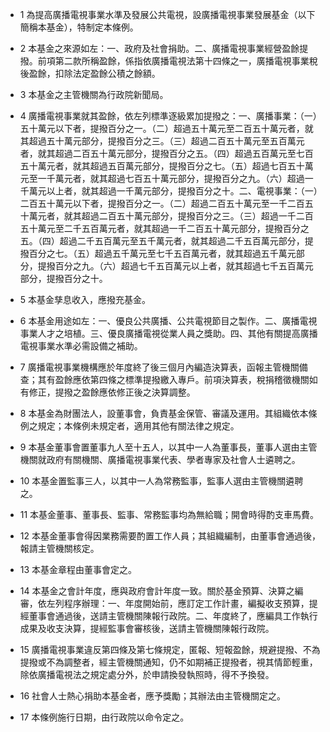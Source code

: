 * 1 為提高廣播電視事業水準及發展公共電視，設廣播電視事業發展基金（以下簡稱本基金），特制定本條例。

* 2 本基金之來源如左：一、政府及社會捐助。二、廣播電視事業經營盈餘提撥。前項第二款所稱盈餘，係指依廣播電視法第十四條之一，廣播電視事業稅後盈餘，扣除法定盈餘公積之餘額。

* 3 本基金之主管機關為行政院新聞局。

* 4 廣播電視事業就其盈餘，依左列標準逐級累加提撥之：一、廣播事業：（一）五十萬元以下者，提撥百分之一。（二）超過五十萬元至二百五十萬元者，就其超過五十萬元部分，提撥百分之三。（三）超過二百五十萬元至五百萬元者，就其超過二百五十萬元部分，提撥百分之五。（四）超過五百萬元至七百五十萬元者，就其超過五百萬元部分，提撥百分之七。（五）超過七百五十萬元至一千萬元者，就其超過七百五十萬元部分，提撥百分之九。（六）超過一千萬元以上者，就其超過一千萬元部分，提撥百分之十。二、電視事業：（一）二百五十萬元以下者，提撥百分之一。（二）超過二百五十萬元至一千二百五十萬元者，就其超過二百五十萬元部分，提撥百分之三。（三）超過一千二百五十萬元至二千五百萬元者，就其超過一千二百五十萬元部分，提撥百分之五。（四）超過二千五百萬元至五千萬元者，就其超過二千五百萬元部分，提撥百分之七。（五）超過五千萬元至七千五百萬元者，就其超過五千萬元部分，提撥百分之九。（六）超過七千五百萬元以上者，就其超過七千五百萬元部分，提撥百分之十。

* 5 本基金孳息收入，應撥充基金。

* 6 本基金用途如左：一、優良公共廣播、公共電視節目之製作。二、廣播電視事業人才之培植。三、優良廣播電視從業人員之獎助。四、其他有關提高廣播電視事業水準必需設備之補助。

* 7 廣播電視事業機構應於年度終了後三個月內編造決算表，函報主管機關備查；其有盈餘應依第四條之標準提撥繳入專戶。前項決算表，稅捐稽徵機關如有修正，提撥之盈餘應依修正後之決算調整。

* 8 本基金為財團法人，設董事會，負責基金保管、審議及運用。其組織依本條例之規定；本條例未規定者，適用其他有關法律之規定。

* 9 本基金董事會置董事九人至十五人，以其中一人為董事長，董事人選由主管機關就政府有關機關、廣播電視事業代表、學者專家及社會人士遴聘之。

* 10 本基金置監事三人，以其中一人為常務監事，監事人選由主管機關遴聘之。

* 11 本基金董事、董事長、監事、常務監事均為無給職；開會時得酌支車馬費。

* 12 本基金董事會得因業務需要酌置工作人員；其組織編制，由董事會通過後，報請主管機關核定。

* 13 本基金章程由董事會定之。

* 14 本基金之會計年度，應與政府會計年度一致。關於基金預算、決算之編審，依左列程序辦理：一、年度開始前，應訂定工作計畫，編擬收支預算，提經董事會通過後，送請主管機關陳報行政院。二、年度終了，應編具工作執行成果及收支決算，提經監事會審核後，送請主管機關陳報行政院。

* 15 廣播電視事業違反第四條及第七條規定，匿報、短報盈餘，規避提撥、不為提撥或不為調整者，經主管機關通知，仍不如期補正提撥者，視其情節輕重，除依廣播電視法之規定處分外，於申請換發執照時，得不予換發。

* 16 社會人士熱心捐助本基金者，應予獎勵；其辦法由主管機關定之。

* 17 本條例施行日期，由行政院以命令定之。

